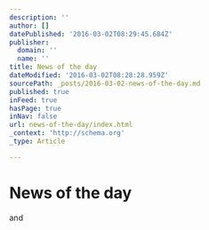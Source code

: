 ```yaml
---
description: ''
author: []
datePublished: '2016-03-02T08:29:45.684Z'
publisher:
  domain: ''
  name: ''
title: News of the day
dateModified: '2016-03-02T08:28:28.959Z'
sourcePath: _posts/2016-03-02-news-of-the-day.md
published: true
inFeed: true
hasPage: true
inNav: false
url: news-of-the-day/index.html
_context: 'http://schema.org'
_type: Article

---
```

# News of the day

and